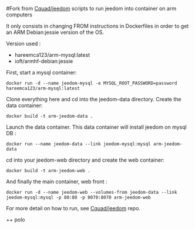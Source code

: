 #Fork from [Cquad/jeedom](https://github.com/Cquad/jeedom) scripts to run jeedom into container on arm computers

It only consists in changing FROM instructions in Dockerfiles in order to get an ARM Debian:jessie version of the OS.

Version used :
- hareemca123/arm-mysql:latest
- ioft/armhf-debian:jessie

First, start a mysql container:

```
docker run -d --name jeedom-mysql -e MYSQL_ROOT_PASSWORD=password hareemca123/arm-mysql:latest
```

Clone everything here and cd into the jeedom-data directory. Create the data container:

```
docker build -t arm-jeedom-data .
```

Launch the data container. This data container will install jeedom on mysql DB :

```
docker run --name jeedom-data --link jeedom-mysql:mysql arm-jeedom-data
```

cd into your jeedom-web directory and create the web container:

```
docker build -t arm-jeedom-web .
```

And finally the main container, web front :

```
docker run -d --name jeedom-web --volumes-from jeedom-data --link jeedom-mysql:mysql -p 80:80 -p 8070:8070 arm-jeedom-web
```

For more detail on how to run, see [Cquad/jeedom](https://github.com/Cquad/jeedom) repo.

++ polo
